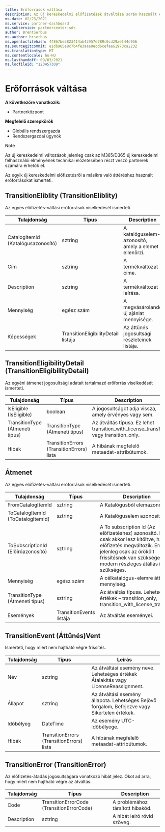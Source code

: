 ```yaml
---
title: Erőforrások váltása
description: Az új kereskedelmi előfizetések átváltása során használt erőforrásokat ismerteti.
ms.date: 02/23/2021
ms.service: partner-dashboard
ms.subservice: partnercenter-sdk
author: BrentSerbus
ms.author: brserbus
ms.openlocfilehash: 44867be3823414ab43957e789c0cd29aef44d956
ms.sourcegitcommit: e1db965e8c7b4fe3aaa0ecd6cefea61973ca2232
ms.translationtype: MT
ms.contentlocale: hu-HU
ms.lasthandoff: 09/03/2021
ms.locfileid: "123457309"
---
```

# <a name="transition-resources"></a>Erőforrások váltása

**A következőre vonatkozik:**

- Partnerközpont

**Megfelelő szerepkörök**

- Globális rendszergazda
- Rendszergazdai ügynök

> [!Note] 
> Az új kereskedelmi változások jelenleg csak az M365/D365 új kereskedelmi felhasználói élményének technikai előzetesében részt vesző partnerek számára érhetők el.

Az egyik új kereskedelmi előfizetésről a másikra való áttéréshez használt erőforrásokat ismerteti.

## <a name="transitioneliblity"></a>TransitionEliblity (TransitionEliblity)

Az egyes előfizetés-váltási erőforrások viselkedését ismerteti.

| Tulajdonság          | Típus                    | Description                                                                                  |
|-------------------|-------------------------|----------------------------------------------------------------------------------------------|
| CatalogItemId (Katalógusazonosító) | sztring                  | A katalóguselem-azonosító, amely a elemet ellenőrzi. |
| Cím  | sztring                  | A termékváltozat címe. |
| Description | sztring                  | A termékváltozat leírása. |
| Mennyiség | egész szám                 | A megvásárolandó új ajánlat mennyisége. |
| Képességek | TransitionEligibilityDetail listája | Az áttűnés jogosultsági részleteinek listája. | 

## <a name="transitioneligibilitydetail"></a>TransitionEligibilityDetail (TransitionEligibilityDetail)

Az egyéni átmenet jogosultsági adatait tartalmazó erőforrás viselkedését ismerteti.

| Tulajdonság          | Típus                    | Description                                                                                  |
|-------------------|-------------------------|----------------------------------------------------------------------------------------------|
| IsEligible (IsEligible) | boolean | A jogosultságot adja vissza, amely érvényes vagy sem. |
| TransitionType (Átmeneti típus) | TransitionType (Átmeneti típus) | Az átváltás típusa. Ez lehet transition_with_license_transfer vagy transition_only. |
| Hibák | TransitionErrors (TransitionErrors) lista | A hibának megfelelő metaadat-attribútumok. |

## <a name="transition"></a>Átmenet

Az egyes előfizetés-váltási erőforrások viselkedését ismerteti.

| Tulajdonság          | Típus                    | Description                                                                                  |
|-------------------|-------------------------|----------------------------------------------------------------------------------------------|
| FromCatalogItemId | sztring                  | A Katalógusból elemazonosító. |
| ToCatalogItemId (ToCatalogItemId)   | sztring                  | A Katalóguselem azonosítója. |
| ToSubscriptionId (Előíróazonosító)  | sztring                  | A To subscription id (Az előfizetéshez) azonosító. Ez csak akkor lesz kitöltve, ha az előfizetés megváltozik. Erre jelenleg csak az örökölt frissítésnek van szüksége, de a modern részleges átállás is szükséges. |
| Mennyiség          | egész szám                 | A célkatalógus-elemre áttért mennyiség. |
| TransitionType (Átmeneti típus)    | sztring              | Az átváltás típusa. Lehetséges értékek – transition_only, transition_with_license_transfer.   |
| Események            | TransitionEvents listája | Az átváltás eseményei. |

## <a name="transitionevent"></a>TransitionEvent (Áttűnés)Vent

Ismerteti, hogy miért nem hajtható végre frissítés.

| Tulajdonság          | Típus               | Leírás                                                                                                                                                                                                                                                                                                                                                                                     |
|-------------------|--------------------|------------------------------------------------------------------------------|
| Név | sztring | Az átváltási esemény neve. Lehetséges értékek Átalakítás vagy LicenseReassignment. |
| Állapot | sztring  | Az átváltási esemény állapota. Lehetséges Bejövő forgalom, Befejezve vagy Sikertelen értékek.  |
| Időbélyeg | DateTime | Az esemény UTC-időbélyege. |
| Hibák | TransitionErrors (TransitionErrors) lista | A hibának megfelelő metaadat-attribútumok. |

## <a name="transitionerror"></a>TransitionError (TransitionError)

Az előfizetés-átadás jogosultságára vonatkozó hibát jelez. Okot ad arra, hogy miért nem hajtható végre az átváltás.

| Tulajdonság          | Típus               | Description                                                                                                                                                                                                                                                                                                                                                                                     |
|-------------------|--------------------|--------------------------------------------------------------|
| Code | TransitionErrorCode (TransitionErrorCode) | A problémához társított hibakód. |
| Description | sztring  | A hibát leíró rövid szöveg. |

